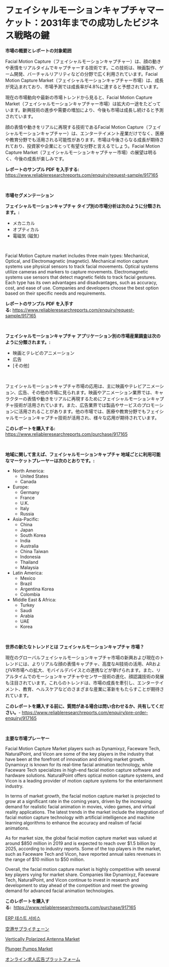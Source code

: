 <p><h1>フェイシャルモーションキャプチャマーケット：2031年までの成功したビジネス戦略の鍵</h1></p><p><strong>市場の概要とレポートの対象範囲</strong></p>
<p><p>Facial Motion Capture（フェイシャルモーションキャプチャー）は、顔の動きや表情をリアルタイムでキャプチャーする技術です。この技術は、映画製作、ゲーム開発、バーチャルリアリティなどの分野で広く利用されています。Facial Motion Capture Market（フェイシャルモーションキャプチャー市場）は、成長が見込まれており、市場予測では成長率が4.8%に達すると予想されています。</p><p>現在の市場動向や最新の市場トレンドから見ると、Facial Motion Capture Market（フェイシャルモーションキャプチャー市場）は拡大の一途をたどっています。新興技術の進歩や需要の増加により、今後も市場は成長し続けると予測されています。</p><p>顔の表情や動きをリアルに再現する技術であるFacial Motion Capture（フェイシャルモーションキャプチャー）は、エンターテイメント産業だけでなく、医療や教育分野でも活用される可能性があります。市場は今後さらなる成長が期待されており、投資家や企業にとって有望な分野と言えるでしょう。Facial Motion Capture Market（フェイシャルモーションキャプチャー市場）の展望は明るく、今後の成長が楽しみです。</p></p>
<p><strong>レポートのサンプル PDF を入手する:</strong> <a href="https://www.reliableresearchreports.com/enquiry/request-sample/917165">https://www.reliableresearchreports.com/enquiry/request-sample/917165</a></p>
<p>&nbsp;</p>
<p><strong>市場セグメンテーション</strong></p>
<p><strong>フェイシャルモーションキャプチャ タイプ別の市場分析は次のように分類されます。:</strong></p>
<p><ul><li>メカニカル</li><li>オプティカル</li><li>電磁気 (磁気)</li></ul></p>
<p>&nbsp;</p>
<p><p>Facial Motion Capture market includes three main types: Mechanical, Optical, and Electromagnetic (magnetic). Mechanical motion capture systems use physical sensors to track facial movements. Optical systems utilize cameras and markers to capture movements. Electromagnetic systems use sensors that detect magnetic fields to track facial gestures. Each type has its own advantages and disadvantages, such as accuracy, cost, and ease of use. Companies and developers choose the best option based on their specific needs and requirements.</p></p>
<p><strong>レポートのサンプル PDF を入手する:</strong>&nbsp;<a href="https://www.reliableresearchreports.com/enquiry/request-sample/917165">https://www.reliableresearchreports.com/enquiry/request-sample/917165</a></p>
<p>&nbsp;</p>
<p><strong> フェイシャルモーションキャプチャ アプリケーション別の市場産業調査は次のように分類されます。:</strong></p>
<p><ul><li>映画とテレビのアニメーション</li><li>広告</li><li>[その他]</li></ul></p>
<p>&nbsp;</p>
<p><p>フェイシャルモーションキャプチャ市場の応用は、主に映画やテレビアニメーション、広告、その他の市場に見られます。映画やアニメーション業界では、キャラクターの表情や動きをリアルに再現するためにフェイシャルモーションキャプチャ技術が活用されています。また、広告業界では製品やサービスのプロモーションに活用されることがあります。他の市場では、医療や教育分野でもフェイシャルモーションキャプチャ技術が活用され、様々な応用が期待されています。</p></p>
<p><strong>このレポートを購入する:</strong>&nbsp; <a href="https://www.reliableresearchreports.com/purchase/917165">https://www.reliableresearchreports.com/purchase/917165</a></p>
<p>&nbsp;</p>
<p><strong>地域に関して言えば、フェイシャルモーションキャプチャ 地域ごとに利用可能なマーケットプレーヤーは次のとおりです。:</strong></p>
<p><ul>
    <li>
        North America:
        <ul>
            <li>United States</li>
            <li>Canada</li>
        </ul>
    </li>
    <li>
        Europe:
        <ul>
            <li>Germany</li>
            <li>France</li>
            <li>U.K.</li>
            <li>Italy</li>
            <li>Russia</li>
        </ul>
    </li>
    <li>
        Asia-Pacific:
        <ul>
            <li>China</li>
            <li>Japan</li>
            <li>South Korea</li>
            <li>India</li>
            <li>Australia</li>
            <li>China Taiwan</li>
            <li>Indonesia</li>
            <li>Thailand</li>
            <li>Malaysia</li>
        </ul>
    </li>
    <li>
        Latin America:
        <ul>
            <li>Mexico</li>
            <li>Brazil</li>
            <li>Argentina Korea</li>
            <li>Colombia</li>
        </ul>
    </li>
    <li>
        Middle East & Africa:
        <ul>
            <li>Turkey</li>
            <li>Saudi</li>
            <li>Arabia</li>
            <li>UAE</li>
            <li>Korea</li>
        </ul>
    </li>
    </ul></p>
<p>&nbsp;</p>
<p><strong>世界の新たなトレンドとは フェイシャルモーションキャプチャ 市場？</strong></p>
<p><p>現在のグローバルフェイシャルモーションキャプチャ市場の新興および現在のトレンドには、よりリアルな顔の表情キャプチャ、高度なAI技術の活用、ARおよびVR市場への拡大、モバイルデバイスとの連携などが挙げられます。また、リアルタイムでのモーションキャプチャやセンサー技術の進化、顔認識技術の発展も注目されています。これらのトレンドは、市場の成長を牽引し、エンターテイメント、教育、ヘルスケアなどのさまざまな産業に革新をもたらすことが期待されています。</p></p>
<p><strong>このレポートを購入する前に、質問がある場合は問い合わせるか、共有してください。</strong>- <a href="https://www.reliableresearchreports.com/enquiry/pre-order-enquiry/917165">https://www.reliableresearchreports.com/enquiry/pre-order-enquiry/917165</a></p>
<p>&nbsp;</p>
<p><strong>主要な市場プレーヤー</strong></p>
<p><p>Facial Motion Capture Market players such as Dynamixyz, Faceware Tech, NaturalPoint, and Vicon are some of the key players in the industry that have been at the forefront of innovation and driving market growth. Dynamixyz is known for its real-time facial animation technology, while Faceware Tech specializes in high-end facial motion capture software and hardware solutions. NaturalPoint offers optical motion capture systems, and Vicon is a leading provider of motion capture systems for the entertainment industry.</p><p>In terms of market growth, the facial motion capture market is projected to grow at a significant rate in the coming years, driven by the increasing demand for realistic facial animation in movies, video games, and virtual reality applications. The latest trends in the market include the integration of facial motion capture technology with artificial intelligence and machine learning algorithms to enhance the accuracy and realism of facial animations.</p><p>As for market size, the global facial motion capture market was valued at around $850 million in 2019 and is expected to reach over $1.5 billion by 2025, according to industry reports. Some of the top players in the market, such as Faceware Tech and Vicon, have reported annual sales revenues in the range of $10 million to $50 million.</p><p>Overall, the facial motion capture market is highly competitive with several key players vying for market share. Companies like Dynamixyz, Faceware Tech, NaturalPoint, and Vicon continue to invest in research and development to stay ahead of the competition and meet the growing demand for advanced facial animation technologies.</p></p>
<p><strong>このレポートを購入する:</strong>&nbsp;&nbsp;<a href="https://www.reliableresearchreports.com/purchase/917165">https://www.reliableresearchreports.com/purchase/917165</a></p>
<p><p><a href="https://github.com/crfsywufhm81415/Market-Research-Report-List-1/blob/main/5564379183308.md">ERP 테스트 서비스</a></p><p><a href="https://github.com/zekaoe592392/Market-Research-Report-List-1/blob/main/4753769183253.md">空港サプライチェーン</a></p><p><a href="https://github.com/kathiaseamanalvaradovlprc2h/Market-Research-Report-List-1/blob/main/vertically-polarized-antenna-market.md">Vertically Polarized Antenna Market</a></p><p><a href="https://github.com/wusalecollins540tpqoz/Market-Research-Report-List-1/blob/main/plunger-pumps-market.md">Plunger Pumps Market</a></p><p><a href="https://github.com/cnnriuez22368/Market-Research-Report-List-1/blob/main/6006419183254.md">オンライン求人広告プラットフォーム</a></p></p>